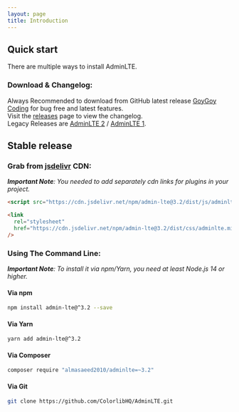 ```yaml
---
layout: page
title: Introduction
---
```


## Quick start

There are multiple ways to install AdminLTE.

### Download & Changelog:

Always Recommended to download from GitHub latest release [GoyGoy Coding](https://github.com/ColorlibHQ/AdminLTE/releases/latest) for bug free and latest features.\
Visit the [releases](https://github.com/ColorlibHQ/AdminLTE/releases) page to view the changelog.\
Legacy Releases are [AdminLTE 2](https://github.com/ColorlibHQ/AdminLTE/releases/tag/v2.4.18) / [AdminLTE 1](https://github.com/ColorlibHQ/AdminLTE/releases/tag/1.3.1).

## Stable release

### Grab from [jsdelivr](https://www.jsdelivr.com/package/npm/admin-lte) CDN:

_**Important Note**: You needed to add separately cdn links for plugins in your project._

```html
<script src="https://cdn.jsdelivr.net/npm/admin-lte@3.2/dist/js/adminlte.min.js"></script>
```

```html
<link
  rel="stylesheet"
  href="https://cdn.jsdelivr.net/npm/admin-lte@3.2/dist/css/adminlte.min.css"
/>
```

### Using The Command Line:

_**Important Note**: To install it via npm/Yarn, you need at least Node.js 14 or higher._

#### Via npm

```bash
npm install admin-lte@^3.2 --save
```

#### Via Yarn

```bash
yarn add admin-lte@^3.2
```

#### Via Composer

```bash
composer require "almasaeed2010/adminlte=~3.2"
```

#### Via Git

```bash
git clone https://github.com/ColorlibHQ/AdminLTE.git
```
